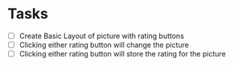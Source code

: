# Tasks

- [ ] Create Basic Layout of picture with rating buttons
- [ ] Clicking either rating button will change the picture
- [ ] Clicking either rating button will store the rating for the picture
